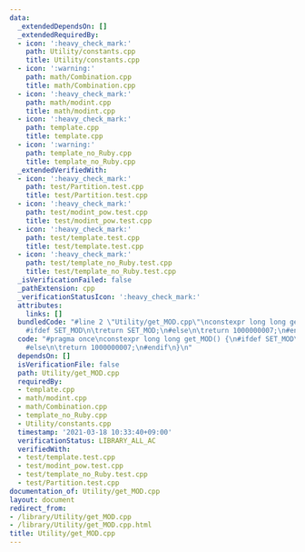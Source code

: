 ```yaml
---
data:
  _extendedDependsOn: []
  _extendedRequiredBy:
  - icon: ':heavy_check_mark:'
    path: Utility/constants.cpp
    title: Utility/constants.cpp
  - icon: ':warning:'
    path: math/Combination.cpp
    title: math/Combination.cpp
  - icon: ':heavy_check_mark:'
    path: math/modint.cpp
    title: math/modint.cpp
  - icon: ':heavy_check_mark:'
    path: template.cpp
    title: template.cpp
  - icon: ':warning:'
    path: template_no_Ruby.cpp
    title: template_no_Ruby.cpp
  _extendedVerifiedWith:
  - icon: ':heavy_check_mark:'
    path: test/Partition.test.cpp
    title: test/Partition.test.cpp
  - icon: ':heavy_check_mark:'
    path: test/modint_pow.test.cpp
    title: test/modint_pow.test.cpp
  - icon: ':heavy_check_mark:'
    path: test/template.test.cpp
    title: test/template.test.cpp
  - icon: ':heavy_check_mark:'
    path: test/template_no_Ruby.test.cpp
    title: test/template_no_Ruby.test.cpp
  _isVerificationFailed: false
  _pathExtension: cpp
  _verificationStatusIcon: ':heavy_check_mark:'
  attributes:
    links: []
  bundledCode: "#line 2 \"Utility/get_MOD.cpp\"\nconstexpr long long get_MOD() {\n\
    #ifdef SET_MOD\n\treturn SET_MOD;\n#else\n\treturn 1000000007;\n#endif\n}\n"
  code: "#pragma once\nconstexpr long long get_MOD() {\n#ifdef SET_MOD\n\treturn SET_MOD;\n\
    #else\n\treturn 1000000007;\n#endif\n}\n"
  dependsOn: []
  isVerificationFile: false
  path: Utility/get_MOD.cpp
  requiredBy:
  - template.cpp
  - math/modint.cpp
  - math/Combination.cpp
  - template_no_Ruby.cpp
  - Utility/constants.cpp
  timestamp: '2021-03-18 10:33:40+09:00'
  verificationStatus: LIBRARY_ALL_AC
  verifiedWith:
  - test/template.test.cpp
  - test/modint_pow.test.cpp
  - test/template_no_Ruby.test.cpp
  - test/Partition.test.cpp
documentation_of: Utility/get_MOD.cpp
layout: document
redirect_from:
- /library/Utility/get_MOD.cpp
- /library/Utility/get_MOD.cpp.html
title: Utility/get_MOD.cpp
---
```

